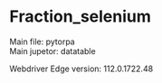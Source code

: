 # Fraction_selenium
Main file: pytorpa <br/>
Main jupetor: datatable

Webdriver Edge version: 112.0.1722.48
